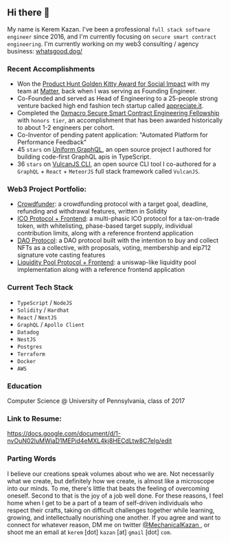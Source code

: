 ## Hi there 👋

My name is Kerem Kazan. I've been a professional `full stack software engineer` since 2016, and I'm currently focusing on `secure smart contract engineering`. I'm currently working on my web3 consulting / agency business: [whatsgood.dog/](https://whatsgood.dog/)

### Recent Accomplishments

- Won the [Product Hunt Golden Kitty Award for Social Impact](https://www.producthunt.com/products/matter) with my team at [Matter](https://matterapp.com), back when I was serving as Founding Engineer.
- Co-Founded and served as Head of Engineering to a 25-people strong venture backed high end fashion tech startup called [appreciate.it](https://appreciate.it).
- Completed the [0xmacro Secure Smart Contract Engineering Fellowship](https://0xmacro.com/engineering-fellowship) with `honors tier`, an accomplishment that has been awarded historically to about 1-2 engineers per cohort. 
- Co-Inventor of pending patent application: "Automated Platform for Performance Feedback"
- 45 `stars` on [Uniform GraphQL](https://uniform-graphql.whatsgood.dog/), an open source project I authored for building code-first GraphQL apis in TypeScript.
- 36 `stars` on [VulcanJS CLI](https://github.com/VulcanJS/vulcanjs-cli), an open source CLI tool I co-authored for a `GraphQL` + `React` + `MeteorJS` full stack framework called `VulcanJS`.

### Web3 Project Portfolio:

- [Crowdfunder](https://github.com/mechanical-turk/solidity-crowdfund): a crowdfunding protocol with a target goal, deadline, refunding and withdrawal features, written in Solidity
- [ICO Protocol + Frontend](https://github.com/mechanical-turk/solidity-ico): a multi-phasic ICO protocol for a tax-on-trade token, with whitelisting, phase-based target supply, individual contribution limits, along with a reference frontend application
- [DAO Protocol](https://github.com/mechanical-turk/solidity-collector-dao): a DAO protocol built with the intention to buy and collect NFTs as a collective, with proposals, voting, membership and eip712 signature vote casting features
- [Liquidity Pool Protocol + Frontend](https://github.com/mechanical-turk/solidity-lp): a uniswap-like liquidity pool implementation along with a reference frontend application

### Current Tech Stack

- `TypeScript` / `NodeJS`
- `Solidity` / `Hardhat`
- `React` / `NextJS`
- `GraphQL` / `Apollo Client`
- `Datadog`
- `NestJS`
- `Postgres`
- `Terraform`
- `Docker`
- `AWS`

### Education

Computer Science @ University of Pennsylvania, class of 2017

### Link to Resume:

https://docs.google.com/document/d/1-nvOuN02luMWiaD1MEPid4eMXL4kj8HECdLtw8C7elg/edit

### Parting Words

I believe our creations speak volumes about who we are. Not necessarily what we create, but definitely how we create, is almost like a microscope into our minds. To me, there's little that beats the feeling of overcoming oneself. Second to that is the joy of a job well done. For these reasons, I feel home when I get to be a part of a team of self-driven individuals who respect their crafts, taking on difficult challenges together while learning, growing, and intellectually nourishing one another. If you agree and want to connect for whatever reason, DM me on twitter [@MechanicalKazan
](https://twitter.com/MechanicalKazan), or shoot me an email at `kerem` [dot] `kazan` [at] `gmail` [dot] `com`.
